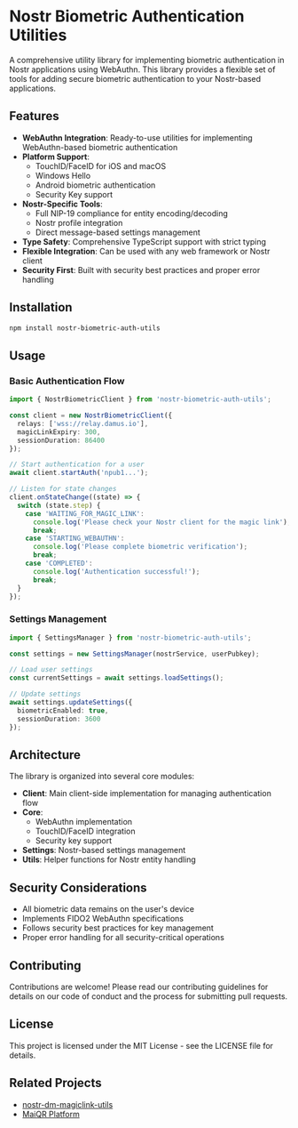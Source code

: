 # Nostr Biometric Authentication Utilities

A comprehensive utility library for implementing biometric authentication in Nostr applications using WebAuthn. This library provides a flexible set of tools for adding secure biometric authentication to your Nostr-based applications.

## Features

- **WebAuthn Integration**: Ready-to-use utilities for implementing WebAuthn-based biometric authentication
- **Platform Support**: 
  - TouchID/FaceID for iOS and macOS
  - Windows Hello
  - Android biometric authentication
  - Security Key support
- **Nostr-Specific Tools**:
  - Full NIP-19 compliance for entity encoding/decoding
  - Nostr profile integration
  - Direct message-based settings management
- **Type Safety**: Comprehensive TypeScript support with strict typing
- **Flexible Integration**: Can be used with any web framework or Nostr client
- **Security First**: Built with security best practices and proper error handling

## Installation

```bash
npm install nostr-biometric-auth-utils
```

## Usage

### Basic Authentication Flow

```typescript
import { NostrBiometricClient } from 'nostr-biometric-auth-utils';

const client = new NostrBiometricClient({
  relays: ['wss://relay.damus.io'],
  magicLinkExpiry: 300,
  sessionDuration: 86400
});

// Start authentication for a user
await client.startAuth('npub1...');

// Listen for state changes
client.onStateChange((state) => {
  switch (state.step) {
    case 'WAITING_FOR_MAGIC_LINK':
      console.log('Please check your Nostr client for the magic link');
      break;
    case 'STARTING_WEBAUTHN':
      console.log('Please complete biometric verification');
      break;
    case 'COMPLETED':
      console.log('Authentication successful!');
      break;
  }
});
```

### Settings Management

```typescript
import { SettingsManager } from 'nostr-biometric-auth-utils';

const settings = new SettingsManager(nostrService, userPubkey);

// Load user settings
const currentSettings = await settings.loadSettings();

// Update settings
await settings.updateSettings({
  biometricEnabled: true,
  sessionDuration: 3600
});
```

## Architecture

The library is organized into several core modules:

- **Client**: Main client-side implementation for managing authentication flow
- **Core**: 
  - WebAuthn implementation
  - TouchID/FaceID integration
  - Security key support
- **Settings**: Nostr-based settings management
- **Utils**: Helper functions for Nostr entity handling

## Security Considerations

- All biometric data remains on the user's device
- Implements FIDO2 WebAuthn specifications
- Follows security best practices for key management
- Proper error handling for all security-critical operations

## Contributing

Contributions are welcome! Please read our contributing guidelines for details on our code of conduct and the process for submitting pull requests.

## License

This project is licensed under the MIT License - see the LICENSE file for details.

## Related Projects

- [nostr-dm-magiclink-utils](https://github.com/HumanjavaEnterprises/nostr-dm-magiclink-utils)
- [MaiQR Platform](https://github.com/HumanjavaEnterprises/MaiQR-Platform)
